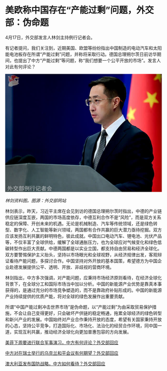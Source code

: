 # 美欧称中国存在“产能过剩”问题，外交部：伪命题

4月17日，外交部发言人林剑主持例行记者会。

有记者提问，我们关注到，近期美国、欧盟等纷纷指出中国制造的电动汽车和太阳能电池板存在所谓“产能过剩”问题，并称将采取行动。德国总理朔尔茨日前访华期间，也提出了中方“产能过剩”等问题，称“我们想要一个公平开放的市场”。发言人对此有何评论？

![82b79cff2eee77d3b365915ef70b9663.jpg](https://raw.githubusercontent.com/qqhsx/qqnews_image/main/2024/04/17/美欧称中国存在“产能过剩”问题，外交部：伪命题/82b79cff2eee77d3b365915ef70b9663.jpg)

 _林剑资料图。图源：外交部网站_

林剑表示，昨天，习近平主席在会见到访的德国总理朔尔茨时指出，中德的产业链供应链深度互嵌，两国的市场高度依存，中德互利合作不是“风险”，而是双方关系稳定的保障、开创未来的机遇。无论是机械制造、汽车等传统领域，还是绿色转型、数字化、人工智能等新兴领域，两国都有合作共赢的巨大潜力亟待挖掘。双方应该发扬互利共赢的鲜明特色，彼此成就。中国出口电动汽车、锂电池、光伏产品等，不仅丰富了全球供给，缓解了全球通胀压力，也为全球应对气候变化和绿色低碳转型作出巨大贡献。中德两国都是以实业立国，都支持自由贸易和经济全球化。双方要警惕保护主义抬头，坚持以市场眼光和全球视野，从经济规律出发，客观辩证看待产能问题，多探讨合作。中国坚持对外开放的基本国策，希望德方为中国企业赴德发展提供公平、透明、开放、非歧视的营商环境。

林剑指出，中方多次强调，对产能问题，应秉持市场经济原则看待，在经济全球化背景下，在全球分工和国际市场当中加以分析。中国的新能源产业优势是靠真本事获得的，是通过充分的市场竞争塑造的，而不是靠政府补贴形成的。中国的新能源产业持续提供的优质产能，将对全球的绿色发展作出重要贡献。

所谓“中国产能过剩冲击世界市场”是伪命题，以“产能过剩”为由采取贸易保护措施，不会让自己变得更好，只会破坏产供链的稳定畅通，拖累全球经济的绿色转型和新兴产业的发展。中国始终对产业合作秉持开放的态度，希望有关国家秉持开放的心态，坚持公平竞争，打造国际化、市场化、法治化的经贸合作环境，同中国一道，实现互利共赢，推动经济全球化向更加普惠包容的方向发展。

[美菲下周要进行联合军事演习，中方有何评论？外交部回应](https://news.qq.com/rain/a/20240417A05J9300)

[中方对在瑞士举行的乌克兰和平会议有何期望？外交部回应](https://news.qq.com/rain/a/20240417A05K6A00)

[澳大利亚发布国防战略，中方如何看待？外交部回应](https://news.qq.com/rain/a/20240417A05J3G00)

